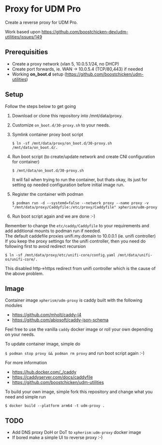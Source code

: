 # Proxy for UDM Pro

Create a reverse proxy for UDM Pro.

Work based upon https://github.com/boostchicken-dev/udm-utilities/issues/149

## Prerequisities
- Create a proxy network (vlan 5, 10.0.5.1/24, no DHCP)
- Create port forwards, ie. WAN -> 10.0.5.4 (TCP/80,443) if needed
- Working **on_boot.d** setup (https://github.com/boostchicken/udm-utilities)

## Setup

Follow the steps below to get going

1. Download or clone this repository into /mnt/data/proxy.
2. Customize `on_boot.d/30-proxy.sh` to your needs.
3. Symlink container proxy boot script

    `$ ln -sf /mnt/data/proxy/on_boot.d/30-proxy.sh /mnt/data/on_boot.d/.`

4. Run boot script (to create/update network and create CNI configuration for container)

    `$ /mnt/data/on_boot.d/30-proxy.sh`

    It will fail when trying to run the container, but thats okay, its just for setting op needed configuration before initial image run.

5. Register the container with podman

    `$ podman run -d --systemd=false --network proxy --name proxy -v "/mnt/data/proxy/Caddyfile:/etc/proxy/Caddyfile" xpherism/udm-proxy`

6. Run boot script again and we are done :-)

Remember to change the `etc/caddy/Caddyfile` to your requirements and add additional mounts to podman run if needed.<br>
The default caddefile proxies unifi.my.domain to 10.0.0.1 (ie. unifi controller)
If you keep the proxy settings for the unifi controller, then you need do following first to avoid redirect recursion

`$ ln -sf /mnt/data/proxy/etc/unifi-core/config.yaml /mnt/data/unifi-os/unifi-core/.`

This disabled http->https redirect from unifi controller which is the cause of the above problem.

## Image

Container image `xpherism/udm-proxy` is caddy built with the following modules
- https://github.com/mholt/caddy-l4
- https://github.com/abiosoft/caddy-json-schema

Feel free to use the vanilla `caddy` docker image or roll your own depending on your needs.

To update container image, simple do

`$ podman stop proxy && podman rm proxy` and run boot script again :-)

For more information
- https://hub.docker.com/_/caddy
- https://caddyserver.com/docs/caddyfile
- https://github.com/boostchicken/udm-utilities

To build your own image, simple fork this repository and change what you need and simple run

 `$ docker build --platform arm64 -t udm-proxy .`

## TODO
- Add DNS proxy DoH or DoT to `xpherism:udm-proxy` docker image
- If bored make a simple UI to reverse proxy :-)
